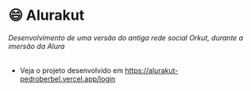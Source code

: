 # :smile: **Alurakut**

###### Desenvolvimento de uma versão do antiga rede social Orkut, durante a imersão da Alura

* Veja o projeto desenvolvido em https://alurakut-pedroberbel.vercel.app/login

